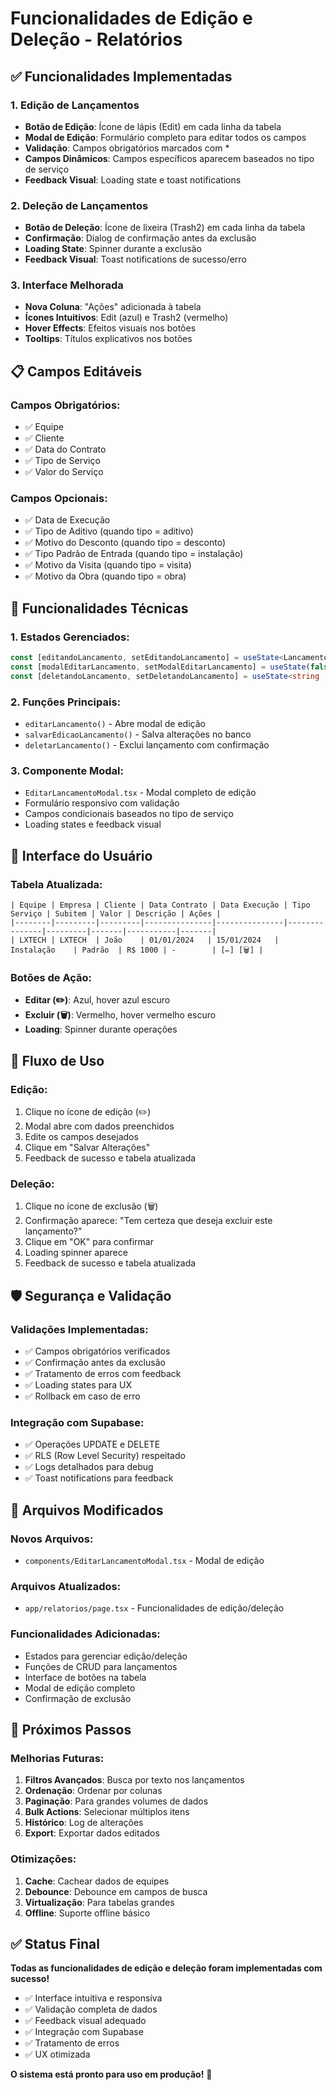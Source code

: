 # Funcionalidades de Edição e Deleção - Relatórios

## ✅ Funcionalidades Implementadas

### **1. Edição de Lançamentos**
- **Botão de Edição**: Ícone de lápis (Edit) em cada linha da tabela
- **Modal de Edição**: Formulário completo para editar todos os campos
- **Validação**: Campos obrigatórios marcados com *
- **Campos Dinâmicos**: Campos específicos aparecem baseados no tipo de serviço
- **Feedback Visual**: Loading state e toast notifications

### **2. Deleção de Lançamentos**
- **Botão de Deleção**: Ícone de lixeira (Trash2) em cada linha da tabela
- **Confirmação**: Dialog de confirmação antes da exclusão
- **Loading State**: Spinner durante a exclusão
- **Feedback Visual**: Toast notifications de sucesso/erro

### **3. Interface Melhorada**
- **Nova Coluna**: "Ações" adicionada à tabela
- **Ícones Intuitivos**: Edit (azul) e Trash2 (vermelho)
- **Hover Effects**: Efeitos visuais nos botões
- **Tooltips**: Títulos explicativos nos botões

## 📋 Campos Editáveis

### **Campos Obrigatórios:**
- ✅ Equipe
- ✅ Cliente
- ✅ Data do Contrato
- ✅ Tipo de Serviço
- ✅ Valor do Serviço

### **Campos Opcionais:**
- ✅ Data de Execução
- ✅ Tipo de Aditivo (quando tipo = aditivo)
- ✅ Motivo do Desconto (quando tipo = desconto)
- ✅ Tipo Padrão de Entrada (quando tipo = instalação)
- ✅ Motivo da Visita (quando tipo = visita)
- ✅ Motivo da Obra (quando tipo = obra)

## 🔧 Funcionalidades Técnicas

### **1. Estados Gerenciados:**
```typescript
const [editandoLancamento, setEditandoLancamento] = useState<LancamentoComEquipe | null>(null)
const [modalEditarLancamento, setModalEditarLancamento] = useState(false)
const [deletandoLancamento, setDeletandoLancamento] = useState<string | null>(null)
```

### **2. Funções Principais:**
- `editarLancamento()` - Abre modal de edição
- `salvarEdicaoLancamento()` - Salva alterações no banco
- `deletarLancamento()` - Exclui lançamento com confirmação

### **3. Componente Modal:**
- `EditarLancamentoModal.tsx` - Modal completo de edição
- Formulário responsivo com validação
- Campos condicionais baseados no tipo de serviço
- Loading states e feedback visual

## 🎨 Interface do Usuário

### **Tabela Atualizada:**
```
| Equipe | Empresa | Cliente | Data Contrato | Data Execução | Tipo Serviço | Subitem | Valor | Descrição | Ações |
|--------|---------|---------|---------------|---------------|---------------|---------|-------|-----------|-------|
| LXTECH | LXTECH  | João    | 01/01/2024   | 15/01/2024   | Instalação    | Padrão  | R$ 1000 | -        | [✏️] [🗑️] |
```

### **Botões de Ação:**
- **Editar (✏️)**: Azul, hover azul escuro
- **Excluir (🗑️)**: Vermelho, hover vermelho escuro
- **Loading**: Spinner durante operações

## 🔄 Fluxo de Uso

### **Edição:**
1. Clique no ícone de edição (✏️)
2. Modal abre com dados preenchidos
3. Edite os campos desejados
4. Clique em "Salvar Alterações"
5. Feedback de sucesso e tabela atualizada

### **Deleção:**
1. Clique no ícone de exclusão (🗑️)
2. Confirmação aparece: "Tem certeza que deseja excluir este lançamento?"
3. Clique em "OK" para confirmar
4. Loading spinner aparece
5. Feedback de sucesso e tabela atualizada

## 🛡️ Segurança e Validação

### **Validações Implementadas:**
- ✅ Campos obrigatórios verificados
- ✅ Confirmação antes da exclusão
- ✅ Tratamento de erros com feedback
- ✅ Loading states para UX
- ✅ Rollback em caso de erro

### **Integração com Supabase:**
- ✅ Operações UPDATE e DELETE
- ✅ RLS (Row Level Security) respeitado
- ✅ Logs detalhados para debug
- ✅ Toast notifications para feedback

## 📁 Arquivos Modificados

### **Novos Arquivos:**
- `components/EditarLancamentoModal.tsx` - Modal de edição

### **Arquivos Atualizados:**
- `app/relatorios/page.tsx` - Funcionalidades de edição/deleção

### **Funcionalidades Adicionadas:**
- Estados para gerenciar edição/deleção
- Funções de CRUD para lançamentos
- Interface de botões na tabela
- Modal de edição completo
- Confirmação de exclusão

## 🎯 Próximos Passos

### **Melhorias Futuras:**
1. **Filtros Avançados**: Busca por texto nos lançamentos
2. **Ordenação**: Ordenar por colunas
3. **Paginação**: Para grandes volumes de dados
4. **Bulk Actions**: Selecionar múltiplos itens
5. **Histórico**: Log de alterações
6. **Export**: Exportar dados editados

### **Otimizações:**
1. **Cache**: Cachear dados de equipes
2. **Debounce**: Debounce em campos de busca
3. **Virtualização**: Para tabelas grandes
4. **Offline**: Suporte offline básico

## ✅ Status Final

**Todas as funcionalidades de edição e deleção foram implementadas com sucesso!**

- ✅ Interface intuitiva e responsiva
- ✅ Validação completa de dados
- ✅ Feedback visual adequado
- ✅ Integração com Supabase
- ✅ Tratamento de erros
- ✅ UX otimizada

**O sistema está pronto para uso em produção!** 🚀
